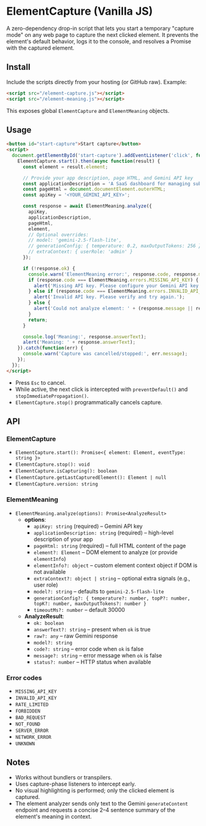 # ElementCapture (Vanilla JS)

A zero-dependency drop-in script that lets you start a temporary "capture mode" on any web page to capture the next clicked element. It prevents the element's default behavior, logs it to the console, and resolves a Promise with the captured element.

## Install

Include the scripts directly from your hosting (or GitHub raw). Example:

```html
<script src="/element-capture.js"></script>
<script src="/element-meaning.js"></script>
```

This exposes global `ElementCapture` and `ElementMeaning` objects.

## Usage

```html
<button id="start-capture">Start capture</button>
<script>
  document.getElementById('start-capture').addEventListener('click', function() {
    ElementCapture.start().then(async function(result) {
      const element = result.element;

      // Provide your app description, page HTML, and Gemini API key
      const applicationDescription = 'A SaaS dashboard for managing subscriptions and invoices';
      const pageHtml = document.documentElement.outerHTML;
      const apiKey = '<YOUR_GEMINI_API_KEY>';

      const response = await ElementMeaning.analyze({
        apiKey,
        applicationDescription,
        pageHtml,
        element,
        // Optional overrides:
        // model: 'gemini-2.5-flash-lite',
        // generationConfig: { temperature: 0.2, maxOutputTokens: 256 },
        // extraContext: { userRole: 'admin' }
      });

      if (!response.ok) {
        console.warn('ElementMeaning error:', response.code, response.message || '');
        if (response.code === ElementMeaning.errors.MISSING_API_KEY) {
          alert('Missing API key. Please configure your Gemini API key.');
        } else if (response.code === ElementMeaning.errors.INVALID_API_KEY) {
          alert('Invalid API key. Please verify and try again.');
        } else {
          alert('Could not analyze element: ' + (response.message || response.code));
        }
        return;
      }

      console.log('Meaning:', response.answerText);
      alert('Meaning: ' + response.answerText);
    }).catch(function(err) {
      console.warn('Capture was cancelled/stopped:', err.message);
    });
  });
</script>
```

- Press `Esc` to cancel.
- While active, the next click is intercepted with `preventDefault()` and `stopImmediatePropagation()`.
- `ElementCapture.stop()` programmatically cancels capture.

## API

### ElementCapture
- `ElementCapture.start(): Promise<{ element: Element, eventType: string }>`
- `ElementCapture.stop(): void`
- `ElementCapture.isCapturing(): boolean`
- `ElementCapture.getLastCapturedElement(): Element | null`
- `ElementCapture.version: string`

### ElementMeaning
- `ElementMeaning.analyze(options): Promise<AnalyzeResult>`
  - **options**:
    - `apiKey: string` (required) – Gemini API key
    - `applicationDescription: string` (required) – high-level description of your app
    - `pageHtml: string` (required) – full HTML content of the page
    - `element?: Element` – DOM element to analyze (or provide `elementInfo`)
    - `elementInfo?: object` – custom element context object if DOM is not available
    - `extraContext?: object | string` – optional extra signals (e.g., user role)
    - `model?: string` – defaults to `gemini-2.5-flash-lite`
    - `generationConfig?: { temperature?: number, topP?: number, topK?: number, maxOutputTokens?: number }`
    - `timeoutMs?: number` – default 30000
  - **AnalyzeResult**:
    - `ok: boolean`
    - `answerText?: string` – present when `ok` is true
    - `raw?: any` – raw Gemini response
    - `model?: string`
    - `code?: string` – error code when `ok` is false
    - `message?: string` – error message when `ok` is false
    - `status?: number` – HTTP status when available

### Error codes
- `MISSING_API_KEY`
- `INVALID_API_KEY`
- `RATE_LIMITED`
- `FORBIDDEN`
- `BAD_REQUEST`
- `NOT_FOUND`
- `SERVER_ERROR`
- `NETWORK_ERROR`
- `UNKNOWN`

## Notes

- Works without bundlers or transpilers.
- Uses capture-phase listeners to intercept early.
- No visual highlighting is performed; only the clicked element is captured.
- The element analyzer sends only text to the Gemini `generateContent` endpoint and requests a concise 2–4 sentence summary of the element's meaning in context.